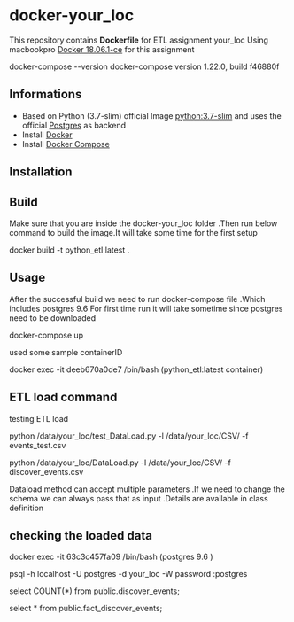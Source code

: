 # docker-your_loc

This repository contains **Dockerfile** for ETL assignment your_loc
Using macbookpro   [Docker 18.06.1-ce](https://github.com/docker/docker-ce/releases/tag/v18.06.1-ce)
for this assignment

docker-compose --version
docker-compose version 1.22.0, build f46880f


## Informations

* Based on Python (3.7-slim) official Image [python:3.7-slim](https://hub.docker.com/_/python/) and uses the official [Postgres](https://hub.docker.com/_/postgres/) as backend
* Install [Docker](https://www.docker.com/)
* Install [Docker Compose](https://docs.docker.com/compose/install/)

## Installation

## Build
Make sure that you are inside the docker-your_loc folder .Then run below command to 
build the image.It will take some time for the first setup 

docker build -t python_etl:latest .


## Usage

After the successful build we need to run docker-compose file .Which includes postgres 9.6
For first time run it will take sometime since postgres need to be downloaded

docker-compose up

used some sample containerID

docker exec -it deeb670a0de7 /bin/bash (python_etl:latest container)

## ETL load command

testing ETL load

python /data/your_loc/test_DataLoad.py -l /data/your_loc/CSV/ -f events_test.csv 

 

python /data/your_loc/DataLoad.py -l /data/your_loc/CSV/ -f discover_events.csv 

Dataload method can accept multiple parameters .If we need to change the schema we 
can always pass that as input .Details are available in class definition

## checking the loaded data

docker exec -it 63c3c457fa09 /bin/bash (postgres 9.6 )

psql -h localhost -U postgres -d your_loc -W
password :postgres

select COUNT(*) from public.discover_events;

select * from public.fact_discover_events;


